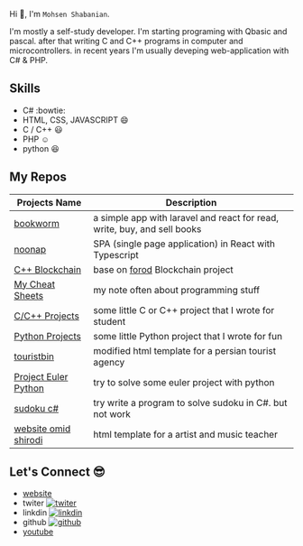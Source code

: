 Hi 👋, I'm `Mohsen Shabanian`.

I'm mostly a self-study developer. I'm starting programing with Qbasic and pascal. after that writing C and C++ programs in computer and microcontrollers. in recent years I'm usually deveping web-application with C# & PHP.

## Skills

* C# :bowtie:
* HTML, CSS, JAVASCRIPT :smile: 
* C / C++ :smiley:
* PHP :relaxed:
* python :satisfied: 

## My Repos

| Projects Name | Description |
| ------------- |-------------|
| [bookworm](https://github.com/mohsen12999/bookworm) | a simple app with laravel and react for read, write, buy, and sell books |
| [noonap](https://github.com/mohsen12999/noonap) | SPA (single page application) in React with Typescript |
| [C++ Blockchain](https://github.com/mohsen12999/cppblockchain) | base on [forod](https://github.com/fzerorubigd) Blockchain project |
| [My Cheat Sheets](https://github.com/mohsen12999/myCheatSheets) | my note often about programming stuff |
| [C/C++ Projects](https://github.com/mohsen12999/C-Cpp-Projects) | some little C or C++ project that I wrote for student |
| [Python Projects](https://github.com/mohsen12999/python-project) | some little Python project that I wrote for fun |
| [touristbin](https://github.com/mohsen12999/touristbin) | modified html template for a persian tourist agency |
| [Project Euler Python](https://github.com/mohsen12999/project_euler_python) | try to solve some euler project with python |
| [sudoku c#](https://github.com/mohsen12999/sudoku) | try write a program to solve sudoku in C#. but not work |
| [website omid shirodi](https://github.com/mohsen12999/website-omid-shirodi) | html template for a artist and music teacher |

##  Let's Connect 😎

* [website](http://mohsenshabanian.com)
* twiter [![twiter](https://img.shields.io/twitter/follow/mohsen1299?label=Twitter&style=social)](https://twitter.com/mohsen1299)
* linkdin [![linkdin](https://img.shields.io/badge/LinkedIn--_.svg?style=social&logo=linkedin)](https://www.linkedin.com/in/mohsen-shabanian-8869b478)
* github [![github](https://img.shields.io/github/followers/mohsen12999.svg?label=GitHub&style=social)](https://github.com/mohsen12999)
* [youtube](https://www.youtube.com/user/mohsen12999)
